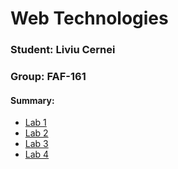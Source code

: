# Web Technologies
### Student: Liviu Cernei
### Group: FAF-161

#### Summary:
 - [Lab 1](/Lab1/README.md)
 - [Lab 2](/Lab2/README.md)
 - [Lab 3](/Lab3/README.md)
 - [Lab 4](/Lab4/README.md)
